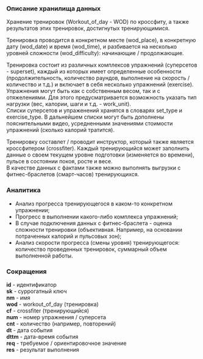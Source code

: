 ### Описание хранилища данных
Хранение тренировок (Workout_of_day - WOD) по кроссфиту, а также результатов
этих тренировок, достигнутых тренирующимися.  
  
Тренировка проводится в конкретном месте (wod_place), в конкретную дату (wod_date) и время (wod_time),
и разбивается на несколько уровней сложности (wod_difficulty): начинающие / продолжающие.  
  
Тренировка состоит из различных комплексов упражнений (суперсетов - superset),
каждый из которых имеет определенные особенности (продолжительность, количество раундов,
выполнение на скорость / количество и т.д.) и включает в себя несколько упражнений (exercise).  
Упражнения могут быть как с собственным весом, так и с отяжелениями.
Для этого предусматривается возможность указать тип нагрузки (вес, калории, шаги и т.д. - work_unit).  
Списки суперсетов и упраженений хранятся в словарях set_type и exercise_type.
В дальнейшем списки могут быть дополнены пояснительными видео, усредненными
значениями стоимости упражнений (сколько калорий тратится).

Тренировку составлет / проводит инструктор, который также является кроссфитером (crossfiter).
Каждый тренирующийся может заполнить данные о своем текущем уровне подготовки (изменяется во времени),
пульсе в состоянии покоя, росте и весе.  
В качестве данных с фактами также можно выполнять выгрузки с фитнес-браслетов (смарт-часов) тренирующихся.

### Аналитика
- Анализ прогресса тренирующегося в каком-то конкретном упражнении;
- Прогресс в выполнении какого-либо комплекса упражнений;
- В случае подключения данных с фитнес-браслета - оценка сложности тренировки
(объективная. Например, на основании потраченных калорий и пульсовых зон);
- Анализ скорости прогресса (смены уровня) тренирующегося: количество проведенных тренировок,
суммарный объем выполненной работы.

### Сокращения
**id** - идентификатор  
**sk** - суррогатный ключ  
**nm** - имя  
**wod** - workout_of_day (тренировка)  
**cf** - crossfiter (тренирующийся)  
**num** - номер упражнения / суперсета  
**cnt** - количество (например, повторений)  
**dt** - дата события  
**dttm** - дата-время события  
**req** - требуемое / ориентировочное значение  
**res** - результат выполнения  
